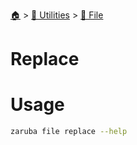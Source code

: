 <!--startTocHeader-->
[🏠](../../README.md) > [🔧 Utilities](../README.md) > [📁 File](README.md)
# Replace
<!--endTocHeader-->

# Usage

<!--startCode-->
```bash
zaruba file replace --help
```
<!--endCode-->


<!--startTocSubtopic-->
<!--endTocSubtopic-->